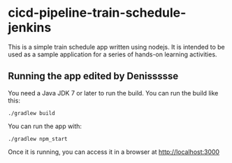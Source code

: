 # cicd-pipeline-train-schedule-jenkins

This is a simple train schedule app written using nodejs. It is intended to be used as a sample application for a series of hands-on learning activities.

## Running the app edited by Denissssse

You need a Java JDK 7 or later to run the build. You can run the build like this:

    ./gradlew build

You can run the app with:

    ./gradlew npm_start

Once it is running, you can access it in a browser at [http://localhost:3000](http://localhost:3000)

